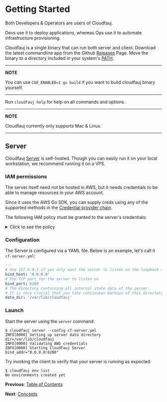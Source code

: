 # Getting Started
Both Developers & Operators are users of Cloudfauj.

Devs use it to deploy applications, whereas Ops use it to automate infrastructure provisioning.

Cloudfauj is a single binary that can run both server and client. Download the latest commandline app from the Github [Releases](https://github.com/cloudfauj/cloudfauj/releases) Page. Move the binary to a directory included in your system's [PATH](https://superuser.com/questions/284342/what-are-path-and-other-environment-variables-and-how-can-i-set-or-use-them).

---
**NOTE**

You can use `CGO_ENABLED=1 go build` if you want to build cloudfauj binary yourself.

---

Run `cloudfauj help` for help on all commands and options.

---
**NOTE**

Cloudfauj currently only supports Mac & Linux.

---

## Server
Cloudfauj [Server](./concepts.md#architecture) is self-hosted. Though you can easily run it on your local workstation, we recommend running it on a VPS.

### IAM permissions
The server itself need not be hosted in AWS, but it needs credentials to be able to manage resources in your AWS account.

Since it uses the AWS Go SDK, you can supply creds using any of the supported methods in the [Credential provider chain](https://aws.github.io/aws-sdk-go-v2/docs/configuring-sdk/#specifying-credentials).

The following IAM policy must be granted to the server's credentials:

<details>
  <summary>Click to see the policy</summary>

  ```json
  {
      "Version": "2012-10-17",
      "Statement": [
          {
              "Sid": "CloudfaujServerPermissions",
              "Effect": "Allow",
              "Action": [
                  "ec2:CreateTags",
                  "ec2:DeleteTags",
                  "ec2:DescribeVpcs",
                  "ec2:DescribeRouteTables",
                  "ec2:DescribeVpcAttribute",
                  "ec2:CreateVpc",
                  "ec2:DeleteVpc",
                  "ec2:CreateInternetGateway",
                  "ec2:AttachInternetGateway",
                  "ec2:DeleteInternetGateway",
                  "ec2:DetachInternetGateway",
                  "ec2:DescribeInternetGateways",
                  "ec2:CreateRoute",
                  "ec2:CreateRouteTable",
                  "ec2:DeleteRoute",
                  "ec2:DeleteRouteTable",
                  "ec2:DescribeSubnets",
                  "ec2:CreateSubnet",
                  "ec2:DeleteSubnet",
                  "ec2:CreateSecurityGroup",
                  "ec2:DeleteSecurityGroup",
                  "ec2:ModifySecurityGroupRules",
                  "ec2:RevokeSecurityGroupEgress",
                  "ec2:RevokeSecurityGroupIngress",
                  "ec2:UpdateSecurityGroupRuleDescriptionsEgress",
                  "ec2:UpdateSecurityGroupRuleDescriptionsEgress",
                  "ec2:AuthorizeSecurityGroupEgress",
                  "ec2:AuthorizeSecurityGroupIngress",
                  "iam:CreateRole",
                  "iam:DeleteRole",
                  "iam:AttachRolePolicy",
                  "iam:DetachRolePolicy",
                  "iam:DeleteRolePolicy",
                  "iam:PutRolePolicy",
                  "iam:GetRole",
                  "iam:GetRolePolicy",
                  "iam:GetPolicy",
                  "iam:PassRole",
                  "iam:TagRole",
                  "iam:TagPolicy",
                  "iam:UntagRole",
                  "iam:UntagPolicy",
                  "iam:ListRoles",
                  "iam:ListRoleTags",
                  "iam:ListPolicies",
                  "iam:ListPolicyTags",
                  "iam:ListRolePolicies",
                  "iam:ListInstanceProfilesForRole",
                  "iam:ListAttachedRolePolicies",
                  "ecs:CreateCluster",
                  "ecs:DeleteCluster",
                  "ecs:CreateService",
                  "ecs:DeleteService",
                  "ecs:DeregisterTaskDefinition",
                  "ecs:RegisterTaskDefinition",
                  "ecs:UpdateService",
                  "ecs:UpdateCluster",
                  "ecs:DescribeClusters",
                  "ecs:DescribeServices",
                  "ecs:TagResource",
                  "ecs:UntagResource"
              ],
              "Resource": ["*"]
          }
      ]
  }
  ```
</details>

### Configuration
The Server is configured via a YAML file. Below is an example, let's call it `cf-server.yml`:
```yaml
---
# Use 127.0.0.1 if you only want the server to listen on the loopback address
bind_host: '0.0.0.0'
# The TCP port for the server to listen on
bind_port: 6200
# The directory containing all internal state data of the server.
# It is very crucial that you take continuous backups of this directory.
data_dir: '/var/lib/cloudfauj'
```

### Launch
Start the server using the `server` command:

```
$ cloudfauj server --config cf-server.yml
INFO[0000] Setting up server data directory              dir=/var/lib/cloudfauj
INFO[0000] Validating AWS credentials
INFO[0000] Starting CloudFauj Server                     bind_addr="0.0.0.0:6200"
```

Try invoking the client to verify that your server is running as expected:
```
$ cloudfauj env list
No environments created yet
```

**Previous**: [Table of Contents](../README.md#documentation)

**Next**: [Concepts](./concepts.md)
